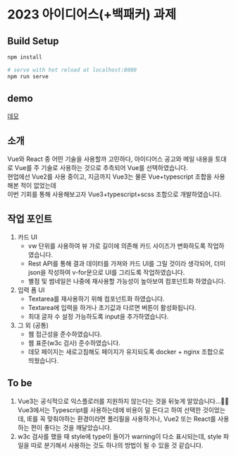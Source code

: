 # 2023 아이디어스(+백패커) 과제

## Build Setup

```bash
npm install

# serve with hot reload at localhost:8080
npm run serve
```

## demo

[데모](http://ec2-43-201-104-243.ap-northeast-2.compute.amazonaws.com)

## 소개

Vue와 React 중 어떤 기술을 사용할까 고민하다, 아이디어스 공고와 메일 내용을 토대로 Vue를 주 기술로 사용하는 것으로 추측되어 Vue를 선택하였습니다.<br>
현업에선 Vue2를 사용 중이고, 지금까지 Vue3는 물론 Vue+typescript 조합을 사용해본 적이 없었는데<br>
이번 기회를 통해 사용해보고자 Vue3+typescript+scss 조합으로 개발하였습니다.

## 작업 포인트

1. 카드 UI
   - vw 단위를 사용하여 뷰 가로 길이에 의존해 카드 사이즈가 변화하도록 작업하였습니다.
   - Rest API를 통해 결과 데이터를 가져와 카드 UI를 그릴 것이라 생각되어, 더미 json을 작성하여 v-for문으로 UI를 그리도록 작업하였습니다.
   - 별점 및 썸네일은 나중에 재사용할 가능성이 높아보여 컴포넌트화 하였습니다.
2. 입력 폼 UI
   - Textarea를 재사용하기 위해 컴포넌트화 하였습니다.
   - Textarea에 입력을 하거나 초기값과 다르면 버튼이 활성화됩니다.
   - 최대 글자 수 설정 가능하도록 input을 추가하였습니다.
3. 그 외 (공통)
   - 웹 접근성을 준수하였습니다.
   - 웹 표준(w3c 검사) 준수하였습니다.
   - 데모 페이지는 새로고침해도 페이지가 유지되도록 docker + nginx 조합으로 띄웠습니다.

## To be

1. Vue3는 공식적으로 익스플로러를 지원하지 않는다는 것을 뒤늦게 알았습니다...🤦‍♂️ Vue3에서는 Typescript를 사용하는데에 비용이 덜 든다고 하여 선택한 것이었는데, IE를 꼭 맞춰야하는 환경이라면 폴리필을 사용하거나, Vue2 또는 React를 사용하는 편이 좋다는 것을 깨달았습니다.
2. w3c 검사를 했을 때 style에 type이 들어가 warning이 다소 표시되는데, style 파일을 따로 분기해서 사용하는 것도 하나의 방법이 될 수 있을 것 같습니다.

